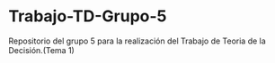 # Trabajo-TD-Grupo-5
Repositorio del grupo 5 para la realización del Trabajo de Teoria de la Decisión.(Tema 1)
